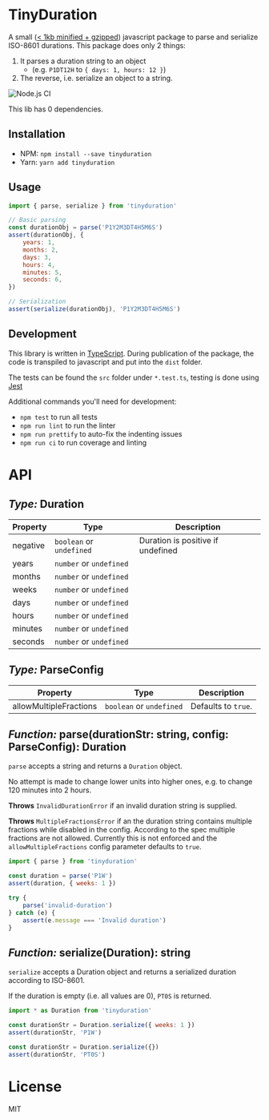 # TinyDuration

A small ([< 1kb minified + gzipped](https://bundlephobia.com/package/tinyduration)) javascript package to parse and serialize ISO-8601 durations.
This package does only 2 things:

1.  It parses a duration string to an object
    -   (e.g. `P1DT12H` to `{ days: 1, hours: 12 }`)
2.  The reverse, i.e. serialize an object to a string.

![Node.js CI](https://github.com/MelleB/tinyduration/workflows/Node.js%20CI/badge.svg)

This lib has 0 dependencies.

## Installation

-   NPM: `npm install --save tinyduration`
-   Yarn: `yarn add tinyduration`

## Usage

```js
import { parse, serialize } from 'tinyduration'

// Basic parsing
const durationObj = parse('P1Y2M3DT4H5M6S')
assert(durationObj, {
    years: 1,
    months: 2,
    days: 3,
    hours: 4,
    minutes: 5,
    seconds: 6,
})

// Serialization
assert(serialize(durationObj), 'P1Y2M3DT4H5M6S')
```

## Development

This library is written in [TypeScript](https://typescriptlang.org).
During publication of the package, the code is transpiled to javascript and put into the `dist` folder.

The tests can be found the `src` folder under `*.test.ts`, testing is done using [Jest](https://jestjs.io)

Additional commands you'll need for development:

-   `npm test` to run all tests
-   `npm run lint` to run the linter
-   `npm run prettify` to auto-fix the indenting issues
-   `npm run ci` to run coverage and linting

# API

## _Type:_ Duration

| Property | Type                     | Description                       |
| -------- | ------------------------ | --------------------------------- |
| negative | `boolean` or `undefined` | Duration is positive if undefined |
| years    | `number` or `undefined`  |                                   |
| months   | `number` or `undefined`  |                                   |
| weeks    | `number` or `undefined`  |                                   |
| days     | `number` or `undefined`  |                                   |
| hours    | `number` or `undefined`  |                                   |
| minutes  | `number` or `undefined`  |                                   |
| seconds  | `number` or `undefined`  |                                   |

## _Type:_ ParseConfig

| Property               | Type                     | Description         |
| ---------------------- | ------------------------ | ------------------- |
| allowMultipleFractions | `boolean` or `undefined` | Defaults to `true`. |

## _Function:_ parse(durationStr: string, config: ParseConfig): Duration

`parse` accepts a string and returns a `Duration` object.

No attempt is made to change lower units into higher ones, e.g. to change 120 minutes into 2 hours.

**Throws** `InvalidDurationError` if an invalid duration string is supplied.

**Throws** `MultipleFractionsError` if an the duration string contains multiple fractions while disabled in the config.
According to the spec multiple fractions are not allowed. Currently this is not enforced and the `allowMultipleFractions` config parameter defaults to `true`.

```js
import { parse } from 'tinyduration'

const duration = parse('P1W')
assert(duration, { weeks: 1 })

try {
    parse('invalid-duration')
} catch (e) {
    assert(e.message === 'Invalid duration')
}
```

## _Function:_ serialize(Duration): string

`serialize` accepts a Duration object and returns a serialized duration according to ISO-8601.

If the duration is empty (i.e. all values are 0), `PT0S` is returned.

```js
import * as Duration from 'tinyduration'

const durationStr = Duration.serialize({ weeks: 1 })
assert(durationStr, 'P1W')

const durationStr = Duration.serialize({})
assert(durationStr, 'PT0S')
```

# License

MIT
